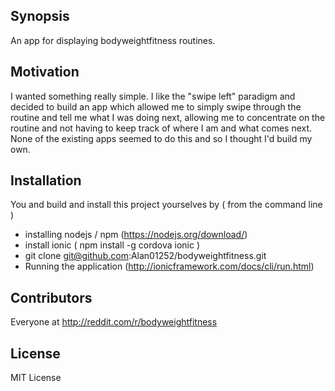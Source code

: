 ## Synopsis

An app for displaying bodyweightfitness routines.

## Motivation

I wanted something really simple. I like the "swipe left" paradigm and decided to build an app which allowed me to simply swipe through the routine and
tell me what I was doing next, allowing me to concentrate on the routine and not having to keep track of where I am and what comes next.
None of the existing apps seemed to do this and so I thought I'd build my own.

## Installation

You and build and install this project yourselves by ( from the command line )

- installing nodejs / npm (https://nodejs.org/download/)
- install ionic ( npm install -g cordova ionic )
- git clone git@github.com:Alan01252/bodyweightfitness.git
- Running the application (http://ionicframework.com/docs/cli/run.html)

## Contributors

Everyone at http://reddit.com/r/bodyweightfitness

## License

MIT License

